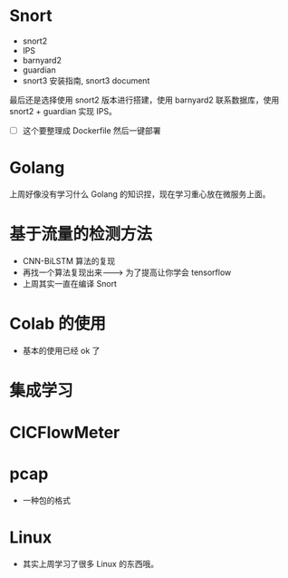 # Snort
- snort2
- IPS
- barnyard2
- guardian
- snort3 安装指南, snort3 document

最后还是选择使用 snort2 版本进行搭建，使用 barnyard2 联系数据库，使用 snort2 + guardian 实现 IPS。

- [ ] 这个要整理成 Dockerfile 然后一键部署

# Golang
上周好像没有学习什么 Golang 的知识捏，现在学习重心放在微服务上面。
 
# 基于流量的检测方法
- CNN-BiLSTM 算法的复现
- 再找一个算法复现出来---> 为了提高让你学会 tensorflow
- 上周其实一直在编译 Snort

# Colab 的使用
- 基本的使用已经 ok 了

# 集成学习

# CICFlowMeter

# pcap
- 一种包的格式

# Linux
- 其实上周学习了很多 Linux 的东西哦。
